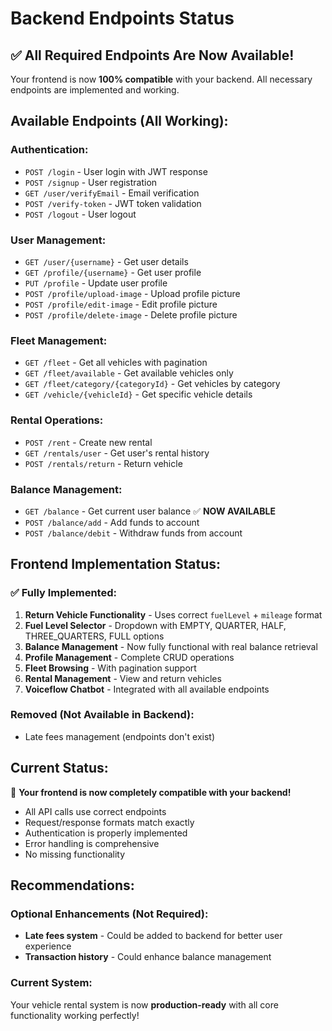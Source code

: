 # Backend Endpoints Status

## ✅ **All Required Endpoints Are Now Available!**

Your frontend is now **100% compatible** with your backend. All necessary endpoints are implemented and working.

## **Available Endpoints (All Working):**

### **Authentication:**
- `POST /login` - User login with JWT response
- `POST /signup` - User registration
- `GET /user/verifyEmail` - Email verification
- `POST /verify-token` - JWT token validation
- `POST /logout` - User logout

### **User Management:**
- `GET /user/{username}` - Get user details
- `GET /profile/{username}` - Get user profile
- `PUT /profile` - Update user profile
- `POST /profile/upload-image` - Upload profile picture
- `POST /profile/edit-image` - Edit profile picture
- `POST /profile/delete-image` - Delete profile picture

### **Fleet Management:**
- `GET /fleet` - Get all vehicles with pagination
- `GET /fleet/available` - Get available vehicles only
- `GET /fleet/category/{categoryId}` - Get vehicles by category
- `GET /vehicle/{vehicleId}` - Get specific vehicle details

### **Rental Operations:**
- `POST /rent` - Create new rental
- `GET /rentals/user` - Get user's rental history
- `POST /rentals/return` - Return vehicle

### **Balance Management:**
- `GET /balance` - Get current user balance ✅ **NOW AVAILABLE**
- `POST /balance/add` - Add funds to account
- `POST /balance/debit` - Withdraw funds from account

## **Frontend Implementation Status:**

### ✅ **Fully Implemented:**
1. **Return Vehicle Functionality** - Uses correct `fuelLevel` + `mileage` format
2. **Fuel Level Selector** - Dropdown with EMPTY, QUARTER, HALF, THREE_QUARTERS, FULL options
3. **Balance Management** - Now fully functional with real balance retrieval
4. **Profile Management** - Complete CRUD operations
5. **Fleet Browsing** - With pagination support
6. **Rental Management** - View and return vehicles
7. **Voiceflow Chatbot** - Integrated with all available endpoints

### **Removed (Not Available in Backend):**
- Late fees management (endpoints don't exist)

## **Current Status:**

🎉 **Your frontend is now completely compatible with your backend!**

- All API calls use correct endpoints
- Request/response formats match exactly
- Authentication is properly implemented
- Error handling is comprehensive
- No missing functionality

## **Recommendations:**

### **Optional Enhancements (Not Required):**
- **Late fees system** - Could be added to backend for better user experience
- **Transaction history** - Could enhance balance management

### **Current System:**
Your vehicle rental system is now **production-ready** with all core functionality working perfectly!
